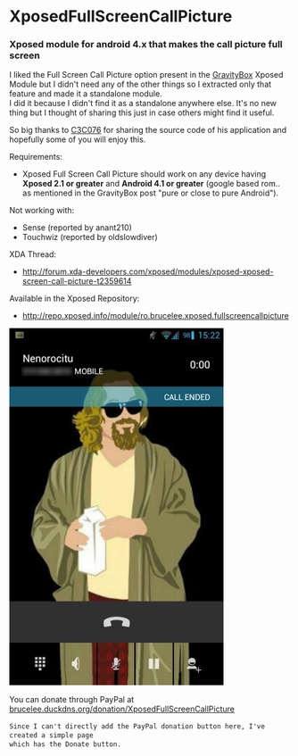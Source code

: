 # XposedFullScreenCallPicture
### Xposed module for android 4.x that makes the call picture full screen

I liked the Full Screen Call Picture option present in the [GravityBox](http://forum.xda-developers.com/xposed/modules/app-gravitybox-v3-1-4-tweak-box-android-t2316070) Xposed Module but I didn't need any of the other things so I extracted only that feature and made it a standalone module.  
I did it because I didn't find it as a standalone anywhere else. It's no new thing but I thought of sharing this just in case others might find it useful.

So big thanks to [C3C076](http://forum.xda-developers.com/member.php?u=5008415) for sharing the source code of his application and hopefully some of you will enjoy this.



Requirements:
 - Xposed Full Screen Call Picture should work on any device having **Xposed 2.1 or greater** and **Android 4.1 or greater** (google based rom.. as mentioned in the GravityBox post "pure or close to pure Android").

Not working with:
- Sense (reported by anant210)
- Touchwiz (reported by oldslowdiver)

XDA Thread:
 - http://forum.xda-developers.com/xposed/modules/xposed-xposed-screen-call-picture-t2359614

Available in the Xposed Repository:
  - http://repo.xposed.info/module/ro.brucelee.xposed.fullscreencallpicture

![screenshot](https://raw.githubusercontent.com/blchinezu/XposedFullScreenCallPicture/master/screenshots/Screenshot_2013-07-11-15-22-41.jpg)

You can donate through PayPal at [brucelee.duckdns.org/donation/XposedFullScreenCallPicture](http://brucelee.duckdns.org/donation/XposedFullScreenCallPicture)

    Since I can't directly add the PayPal donation button here, I've created a simple page
    which has the Donate button.
    
